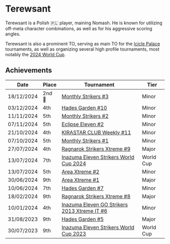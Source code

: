 # Terewsant

Terewsant is a Polish :poland: player, maining Nomash. 
He is known for utilizing off-meta character combinations, as well as for his aggressive scoring angles. 

Terewsant is also a prominent TO, serving as main TO for the [Icicle Palace](../../tournaments/icicle/iciclemain.md) tournaments, as well as organizing several high profile tournaments, most notably the [2024 World Cup](../../tournaments/worldcup24.md).

## Achievements

|Date|Place|Tournament|Tier|
|-|-|-|-|
| 18/12/2024 |2nd :2nd_place_medal:| [Monthly Strikers #3](../../tournaments/monthly/monthly3.md) | Minor |
| 03/12/2024 | 4th | [Hades Garden #10](../../tournaments/hg/hg10.md) | Minor |
| 11/11/2024 | 5th | [Monthly Strikers #2](../../tournaments/monthly/monthly2.md) | Minor |
| 07/11/2024 | 5th | [Eclipse Eleven #2](../../tournaments/misc/eclipse2.md) | Minor |
| 21/10/2024 | 4th | [KIRASTAR CLUB Weekly #11](../../tournaments/kirastar/kirastar11.md) | Minor |
| 07/10/2024 | 5th | [Monthly Strikers #1](../../tournaments/misc/monthly1.md) | Minor |
| 27/07/2024 | 4th | [Ragnarok Strikers Xtreme #9](../../tournaments/ragna/ragnax9.md) | Major |
| 13/07/2024 | 7th | [Inazuma Eleven Strikers World Cup 2024](../../tournaments/worldcup24.md) | World Cup |
| 13/07/2024 | 5th | [Area Xtreme #2](../../tournaments/area/areax2.md) | Minor |
| 30/06/2024 | 9th | [Area Xtreme #1](../../tournaments/area/areax1.md) | Major |
| 10/06/2024 | 7th | [Hades Garden #7](../../tournaments/hg/hg7.md) | Minor |
| 18/02/2024 | 9th |[Ragnarok Strikers Xtreme #8](../../tournaments/ragna/ragnax8.md) | Major |
| 10/01/2024 | 4th | [Inazuma Eleven GO Strikers 2013 Xtreme IT #6](../../tournaments/italia/it6.md) | Minor |
| 31/08/2023 | 9th | [Hades Garden #5](../../tournaments/hg/hg5.md) | Major |
| 30/07/2023 | 9th | [Inazuma Eleven Strikers World Cup 2023](../../tournaments/worldcup23.md) | World Cup |
